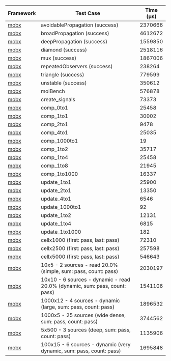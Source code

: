 | Framework | Test Case | Time (μs) |
| --- | --- | --- |
| [mobx](https://github.com/mobxjs/mobx.dart) | avoidablePropagation (success) | 2370666 |
| [mobx](https://github.com/mobxjs/mobx.dart) | broadPropagation (success) | 4612672 |
| [mobx](https://github.com/mobxjs/mobx.dart) | deepPropagation (success) | 1559850 |
| [mobx](https://github.com/mobxjs/mobx.dart) | diamond (success) | 2518116 |
| [mobx](https://github.com/mobxjs/mobx.dart) | mux (success) | 1867006 |
| [mobx](https://github.com/mobxjs/mobx.dart) | repeatedObservers (success) | 238264 |
| [mobx](https://github.com/mobxjs/mobx.dart) | triangle (success) | 779599 |
| [mobx](https://github.com/mobxjs/mobx.dart) | unstable (success) | 350612 |
| [mobx](https://github.com/mobxjs/mobx.dart) | molBench | 576878 |
| [mobx](https://github.com/mobxjs/mobx.dart) | create_signals | 73373 |
| [mobx](https://github.com/mobxjs/mobx.dart) | comp_0to1 | 25458 |
| [mobx](https://github.com/mobxjs/mobx.dart) | comp_1to1 | 30002 |
| [mobx](https://github.com/mobxjs/mobx.dart) | comp_2to1 | 9478 |
| [mobx](https://github.com/mobxjs/mobx.dart) | comp_4to1 | 25035 |
| [mobx](https://github.com/mobxjs/mobx.dart) | comp_1000to1 | 19 |
| [mobx](https://github.com/mobxjs/mobx.dart) | comp_1to2 | 35717 |
| [mobx](https://github.com/mobxjs/mobx.dart) | comp_1to4 | 25458 |
| [mobx](https://github.com/mobxjs/mobx.dart) | comp_1to8 | 21945 |
| [mobx](https://github.com/mobxjs/mobx.dart) | comp_1to1000 | 16337 |
| [mobx](https://github.com/mobxjs/mobx.dart) | update_1to1 | 25900 |
| [mobx](https://github.com/mobxjs/mobx.dart) | update_2to1 | 13350 |
| [mobx](https://github.com/mobxjs/mobx.dart) | update_4to1 | 6546 |
| [mobx](https://github.com/mobxjs/mobx.dart) | update_1000to1 | 92 |
| [mobx](https://github.com/mobxjs/mobx.dart) | update_1to2 | 12131 |
| [mobx](https://github.com/mobxjs/mobx.dart) | update_1to4 | 6815 |
| [mobx](https://github.com/mobxjs/mobx.dart) | update_1to1000 | 182 |
| [mobx](https://github.com/mobxjs/mobx.dart) | cellx1000 (first: pass, last: pass) | 72310 |
| [mobx](https://github.com/mobxjs/mobx.dart) | cellx2500 (first: pass, last: pass) | 257598 |
| [mobx](https://github.com/mobxjs/mobx.dart) | cellx5000 (first: pass, last: pass) | 546643 |
| [mobx](https://github.com/mobxjs/mobx.dart) | 10x5 - 2 sources - read 20.0% (simple, sum: pass, count: pass) | 2030197 |
| [mobx](https://github.com/mobxjs/mobx.dart) | 10x10 - 6 sources - dynamic - read 20.0% (dynamic, sum: pass, count: pass) | 1541106 |
| [mobx](https://github.com/mobxjs/mobx.dart) | 1000x12 - 4 sources - dynamic (large, sum: pass, count: pass) | 1896532 |
| [mobx](https://github.com/mobxjs/mobx.dart) | 1000x5 - 25 sources (wide dense, sum: pass, count: pass) | 3744562 |
| [mobx](https://github.com/mobxjs/mobx.dart) | 5x500 - 3 sources (deep, sum: pass, count: pass) | 1135906 |
| [mobx](https://github.com/mobxjs/mobx.dart) | 100x15 - 6 sources - dynamic (very dynamic, sum: pass, count: pass) | 1695848 |
